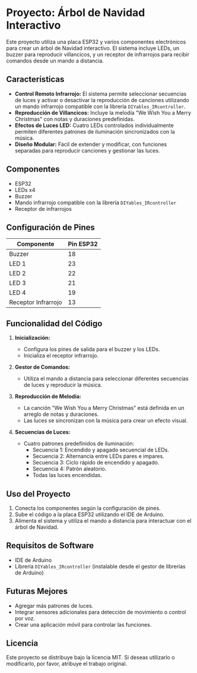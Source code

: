 # Proyecto: Árbol de Navidad Interactivo

Este proyecto utiliza una placa ESP32 y varios componentes electrónicos para crear un árbol de Navidad interactivo. El sistema incluye LEDs, un buzzer para reproducir villancicos, y un receptor de infrarrojos para recibir comandos desde un mando a distancia.

## Características

- **Control Remoto Infrarrojo:** El sistema permite seleccionar secuencias de luces y activar o desactivar la reproducción de canciones utilizando un mando infrarrojo compatible con la librería `DIYables_IRcontroller`.
- **Reproducción de Villancicos:** Incluye la melodía "We Wish You a Merry Christmas" con notas y duraciones predefinidas.
- **Efectos de Luces LED:** Cuatro LEDs controlados individualmente permiten diferentes patrones de iluminación sincronizados con la música.
- **Diseño Modular:** Fácil de extender y modificar, con funciones separadas para reproducir canciones y gestionar las luces.

## Componentes

- ESP32
- LEDs x4
- Buzzer
- Mando infrarrojo compatible con la librería `DIYables_IRcontroller`
- Receptor de infrarrojos

## Configuración de Pines

| Componente          | Pin ESP32 |
|---------------------|-----------|
| Buzzer             | 18        |
| LED 1              | 23        |
| LED 2              | 22        |
| LED 3              | 21        |
| LED 4              | 19        |
| Receptor Infrarrojo| 13        |

## Funcionalidad del Código

1. **Inicialización:**
   - Configura los pines de salida para el buzzer y los LEDs.
   - Inicializa el receptor infrarrojo.

2. **Gestor de Comandos:**
   - Utiliza el mando a distancia para seleccionar diferentes secuencias de luces y reproducir la música.

3. **Reproducción de Melodía:**
   - La canción "We Wish You a Merry Christmas" está definida en un arreglo de notas y duraciones.
   - Las luces se sincronizan con la música para crear un efecto visual.

4. **Secuencias de Luces:**
   - Cuatro patrones predefinidos de iluminación:
     - Secuencia 1: Encendido y apagado secuencial de LEDs.
     - Secuencia 2: Alternancia entre LEDs pares e impares.
     - Secuencia 3: Ciclo rápido de encendido y apagado.
     - Secuencia 4: Patrón aleatorio.
     - Todas las luces encendidas.

## Uso del Proyecto

1. Conecta los componentes según la configuración de pines.
2. Sube el código a la placa ESP32 utilizando el IDE de Arduino.
3. Alimenta el sistema y utiliza el mando a distancia para interactuar con el árbol de Navidad.

## Requisitos de Software

- IDE de Arduino
- Librería `DIYables_IRcontroller` (instalable desde el gestor de librerías de Arduino)

## Futuras Mejores

- Agregar más patrones de luces.
- Integrar sensores adicionales para detección de movimiento o control por voz.
- Crear una aplicación móvil para controlar las funciones.

## Licencia

Este proyecto se distribuye bajo la licencia MIT. Si deseas utilizarlo o modificarlo, por favor, atribuye el trabajo original.
